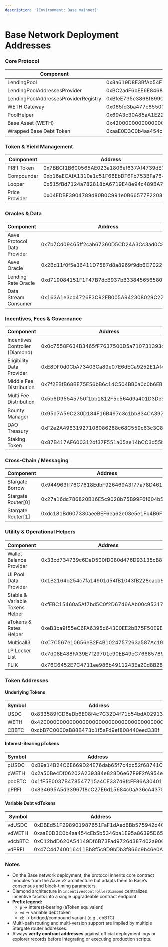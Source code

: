 ```yaml
---
description: '(Environment: Base mainnet)'
---
```


# Base Network Deployment Addresses

### Core Protocol

| Component                            | Address                                    |
| ------------------------------------ | ------------------------------------------ |
| LendingPool                          | 0x8a619D8E3BfAb54F7C30Ef39Ce16c53429c739C3 |
| LendingPoolAddressesProvider         | 0xBC2adF6bEE6E8468f9E60DFC017D4E2Ce682be0C |
| LendingPoolAddressesProviderRegistry | 0xBfeE735e3868f8990787CCEAA4B920C9Ed162b07 |
| WETH Gateway                         | 0x065fd3ba477c85503BFac48be7D1a2fcAdA02847 |
| PoolHelper                           | 0x69A3c30A85aA1E22791466a08819c1080f0Aab7f |
| Base Asset (WETH)                    | 0x4200000000000000000000000000000000000006 |
| Wrapped Base Debt Token              | 0xaaE0D3C0b4aa454cEb5b5346ba1E95a86395D656 |

### Token & Yield Management

| Component      | Address                                    |
| -------------- | ------------------------------------------ |
| PRFI Token     | 0x7BBCf1B600565AE023a1806ef637Af4739dE3255 |
| Compounder     | 0xb16aECAfA1310a1c51F66EbDF6Fb753BFa76450E |
| Looper         | 0x515fBd7124a782818bA6719E48e94c489BA769F4 |
| Price Provider | 0x04EDBF3904789d80B0C991e0B66577F2208A2bE6 |

### Oracles & Data

| Component                   | Address                                    |
| --------------------------- | ------------------------------------------ |
| Aave Protocol Data Provider | 0x7b7Cd09465ff2cab67360D5CD24A3Cc3ad0C856a |
| Aave Oracle                 | 0x2Bd11f0f5e36411D7587d8a8969f9db6C7022973 |
| Lending Rate Oracle         | 0xd719084151F1F47B7dcB937bB33845656580b79d |
| Data Stream Consumer        | 0x163A1e3cd4726F3C92EB005A942308029C27f64B |

### Incentives, Fees & Governance

| Component                       | Address                                    |
| ------------------------------- | ------------------------------------------ |
| Incentives Controller (Diamond) | 0x0c7558F634B3465fF7637500D5a710731393c8F2 |
| Eligibility Data Provider       | 0xE8DF0d0CbA73403Ca89e07E6dECa9252E1Af4084 |
| Middle Fee Distribution         | 0x7f2EBfB68BE75E56bB6c14C504BB0a0c0b6EB8df |
| Multi Fee Distribution          | 0x5b6D95545750f1bb1812F5c564d9a401D3DeBd80 |
| Bounty Manager                  | 0x95d7A59C230D184F16B497c3c1bb834CA397C241 |
| DAO Treasury                    | 0xF2e2A49631927108086268c68C559c63c3C8f73d |
| Staking Token                   | 0x87B417AF600312df37F551a05ae14bCC3d55bC36 |

### Cross-Chain / Messaging

| Component           | Address                                    |
| ------------------- | ------------------------------------------ |
| Stargate Borrow     | 0x944963ff76C7618EdbF926469A3f77a78D461D65 |
| Stargate Router\[0] | 0x27a16dc786820B16E5c9028b75B99F6f604b5d26 |
| Stargate Router\[1] | 0xdc181Bd607330aeeBEF6ea62e03e5e1Fb4B6F7C7 |

### Utility & Operational Helpers

| Component                       | Address                                    |
| ------------------------------- | ------------------------------------------ |
| Wallet Balance Provider         | 0x33cd734739c6DeD500fD080d476D93135cB813Ef |
| UI Pool Data Provider           | 0x1B2164d254c7fa14901d54fB1043fB228eacb8F6 |
| Stable & Variable Tokens Helper | 0xfEBC15460a5Af7bd5C0f2D6746AAb00c9531747D |
| aTokens & Rates Helper          | 0xeB3ba9f55eC6FA6395d64300EE2bB75F50E9E8e5 |
| Multicall3                      | 0xC7C567e10656eB2F4B1024757263a587Ac1942ad |
| LP Locker List                  | 0x7d08E488FA39E7f29701c90EB49cC766857895a8 |
| FLIK                            | 0x76C6452E7C4711ee986b4911243Ea20d8B28f506 |

### Token Addresses

#### Underlying Tokens

| Symbol | Address                                    |
| ------ | ------------------------------------------ |
| USDC   | 0x833589fCD6eDb6E08f4c7C32D4f71b54bdA02913 |
| WETH   | 0x4200000000000000000000000000000000000006 |
| CBBTC  | 0xcbB7C0000aB88B473b1f5aFd9ef808440eed33Bf |

#### Interest-Bearing pTokens

| Symbol | Address                                    |
| ------ | ------------------------------------------ |
| pUSDC  | 0xB9a14B24C6E669D24E76dab65f7c4dc52f68741C |
| pWETH  | 0x2a50Be4Df06202A239384e828D6e67F9F2fA954e |
| pcbBTC | 0x1fF5E0037B478547715a4CE337d9fcFF86A30401 |
| pPRFI  | 0x834695A5d33967f8cC27E6d15684c0aA36cA4375 |

#### Variable Debt vdTokens

| Symbol  | Address                                    |
| ------- | ------------------------------------------ |
| vdUSDC  | 0xDBEd51F298901987651FaF1dAed8Bb575942d406 |
| vdWETH  | 0xaaE0D3C0b4aa454cEb5b5346ba1E95a86395D656 |
| vdcbBTC | 0xC12bdD620A54149Df6B73Fad9726d387402a9066 |
| vdPRFI  | 0x47C4d740016411Bb8f5c9D9bDb3f866c9b46e0A4 |

### Notes

* On the Base network deployment, the protocol inherits core contract modules from the Aave v2 architecture but adapts them to Base’s consensus and block-timing parameters.
* Diamond architecture in `incentivesControllerDiamond` centralizes incentive facets into a single upgradeable contract endpoint.
* **Prefix legend:**
  * `p` → interest-bearing (aToken equivalent)
  * `vd` → variable debt token
  * `cb` → bridged/compound variant (e.g., cbBTC)
* Multi-path routing and multi-version support are implied by multiple Stargate router addresses.
* Always **verify contract addresses** against official deployment logs or explorer records before integrating or executing production scripts.

